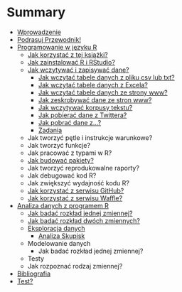 # Summary

* [Wprowadzenie](README.md)
* [Podrasuj Przewodnik!](contribute.md)
* [Programowanie w języku R](Programowanie/programowanie_w_jezyku_r.md)
   * [Jak korzystać z tej książki?](Programowanie/jak_korzystac_z_tej_ksiazki.md)
   * [Jak zainstalować R i RStudio?](Programowanie/jak_zainstalowac_r_i_rstudio.md)
   * [Jak wczytywać i zapisywać dane?](Programowanie/jak_wczytywac_i_zapisywac_dane.md)
       * [Jak wczytać tabele danych z pliku csv lub txt?](Programowanie/jak_wczytac_tabele_danych_z_pliku_csv_lub_txt.md)
       * [Jak wczytać tabele danych z Excela?](Programowanie/jak_wczytac_dane_z_excela.md)
       * [Jak wczytać tabele danych ze strony www?](Programowanie/jak_wczytywac_tabele_z_formatu_html.md)
       * [Jak zeskrobywać dane ze stron www?](Programowanie/jak_zeskrobywac_dane_ze_stron_www_uzywajac_pakietu.md)
       * [Jak wczytywać korpusy tekstu?](Programowanie/jak_wczytywac_korpusy_tekstu.md)
       * [Jak pobierać dane z Twittera?](Programowanie/jak_pobierac_dane_z_twittera.md)
       * [Jak pobrać dane z...?](Programowanie/jak_pobrac_dane_z.md)
       * [Zadania](Programowanie/zadania.md)
   * Jak tworzyć pętle i instrukcje warunkowe?
   * Jak tworzyć funkcje?
   * Jak pracować z typami w R?
   * [Jak budować pakiety?](Programowanie/jak_budowac_pakiety.md)
   * Jak tworzyć reprodukowalne raporty?
   * Jak debugować kod R?
   * Jak zwiększyć wydajność kodu R?
   * [Jak korzystać z serwisu GitHub?](Programowanie/jak_korzystac_z_serwisu_github_i_waffle.md)
   * [Jak korzystać z serwisu Waffle?](Programowanie/jak_korzystac_z_serwisu_waffle.md)
* [Analiza danych z programem R](Analiza/analizadanych_z_programem_r_md.md)
   * [Jak badać rozkład jednej zmiennej?](Analiza/jak_badac_rozklad_jednej_zmiennej.md)
   * [Jak badać rozkład dwóch zmiennych?](Analiza/jak_badac_rozklad_dwoch_zmiennych.md)
   * [Eksploracja danych](Analiza/eksploracja_danych.md)
       * [Analiza Skupisk](Analiza/analiza_skupisk.md)
   * Modelowanie danych
       * Jak badać rozkład jednej zmiennej?
   * Testy
   * Jak rozpoznać rodzaj zmiennej?
* [Bibliografia](references.md)
* [Test?](Programowanie/test.md)

